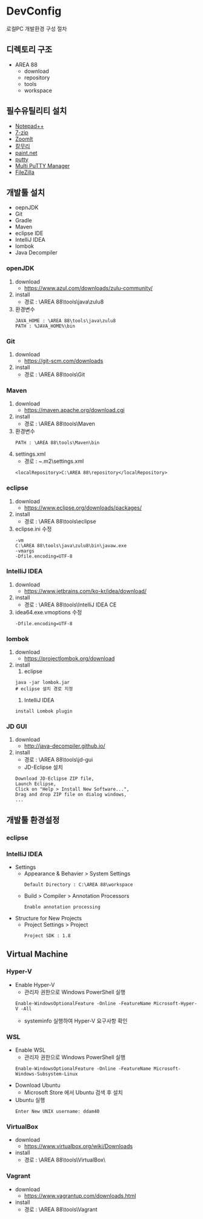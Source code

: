 # DevConfig
로컬PC 개발환경 구성 절차

## 디렉토리 구조
* AREA 88
    * download
    * repository
    * tools
    * workspace
    
## 필수유틸리티 설치

* [Notepad++](https://notepad-plus-plus.org/)
* [7-zip](https://www.7-zip.org/)
* [ZoomIt](https://docs.microsoft.com/ko-kr/sysinternals/downloads/zoomit)
* [칼무리](https://kalmuri.kilho.net/)
* [paint.net](https://www.getpaint.net/download.html)
* [putty](https://www.putty.org/)
* [Multi PuTTY Manager](https://sourceforge.net/projects/multiputtymanager/)
* [FileZilla](https://filezilla-project.org/)


## 개발툴 설치
* oepnJDK
* Git
* Gradle
* Maven
* eclipse IDE
* IntelliJ IDEA
* lombok
* Java Decompiler

### openJDK
1. download
    * https://www.azul.com/downloads/zulu-community/
1. install
    * 경로 : \AREA 88\tools\java\zulu8
1. 환경변수
    ```
    JAVA_HOME : \AREA 88\tools\java\zulu8
    PATH : %JAVA_HOME%\bin
    ```

### Git
1. download
    * https://git-scm.com/downloads
1. install
    * 경로 : \AREA 88\tools\Git
    
### Maven
1. download
    * https://maven.apache.org/download.cgi
1. install
    * 경로 : \AREA 88\tools\Maven
1. 환경변수
    ```
    PATH : \AREA 88\tools\Maven\bin
    ```
1. settings.xml
    * 경로 : ~\.m2\settings.xml
    ```
    <localRepository>C:\AREA 88\repository</localRepository>
    ```

### eclipse
1. download
    * https://www.eclipse.org/downloads/packages/
1. install
    * 경로 : \AREA 88\tools\eclipse
1. eclipse.ini 수정
    ```
    -vm
    C:\AREA 88\tools\java\zulu8\bin\javaw.exe
    -vmargs
    -Dfile.encoding=UTF-8
    ```
    
### IntelliJ IDEA
1. download
    * https://www.jetbrains.com/ko-kr/idea/download/
1. install
    * 경로 : \AREA 88\tools\IntelliJ IDEA CE
1. idea64.exe.vmoptions 수정
    ```
    -Dfile.encoding=UTF-8
    ```

### lombok
1. download
    * https://projectlombok.org/download
1. install
    1. eclipse
    ```
    java -jar lombok.jar
    # eclipse 설치 경로 지정
    ```
    1. IntelliJ IDEA
    ```
    install Lombok plugin
    ```

### JD GUI
1. download
    * http://java-decompiler.github.io/
1. install
    * 경로 : \AREA 88\tools\jd-gui
    * JD-Eclipse 설치
    ```
    Download JD-Eclipse ZIP file,
    Launch Eclipse,
    Click on "Help > Install New Software...",
    Drag and drop ZIP file on dialog windows,
    ...
    ```
    
## 개발툴 환경설정
### eclipse

### IntelliJ IDEA
* Settings
    * Appearance & Behavier > System Settings
        ```
        Default Directory : C:\AREA 88\workspace
        ```
    * Build > Compiler > Annotation Processors 
        ```
        Enable annotation processing
        ```
* Structure for New Projects
    * Project Settings > Project
        ```
        Project SDK : 1.8
        ```
## Virtual Machine

### Hyper-V
* Enable Hyper-V
    * 관리자 권한으로 Windows PowerShell 실행
    ```
    Enable-WindowsOptionalFeature -Online -FeatureName Microsoft-Hyper-V -All
    ```
    * systeminfo 실행하여 Hyper-V 요구사항 확인

### WSL
* Enable WSL
    * 관리자 권한으로 Windows PowerShell 실행
    ```
    Enable-WindowsOptionalFeature -Online -FeatureName Microsoft-Windows-Subsystem-Linux
    ```
* Download Ubuntu
    * Microsoft Store 에서 Ubuntu 검색 후 설치
* Ubuntu 실행
    ```
    Enter New UNIX username: ddam40
    ```

### VirtualBox
* download
    * https://www.virtualbox.org/wiki/Downloads
* install
    * 경로 : \AREA 88\tools\VirtualBox\


### Vagrant
* download
    * https://www.vagrantup.com/downloads.html
* install
    * 경로 : \AREA 88\tools\Vagrant
